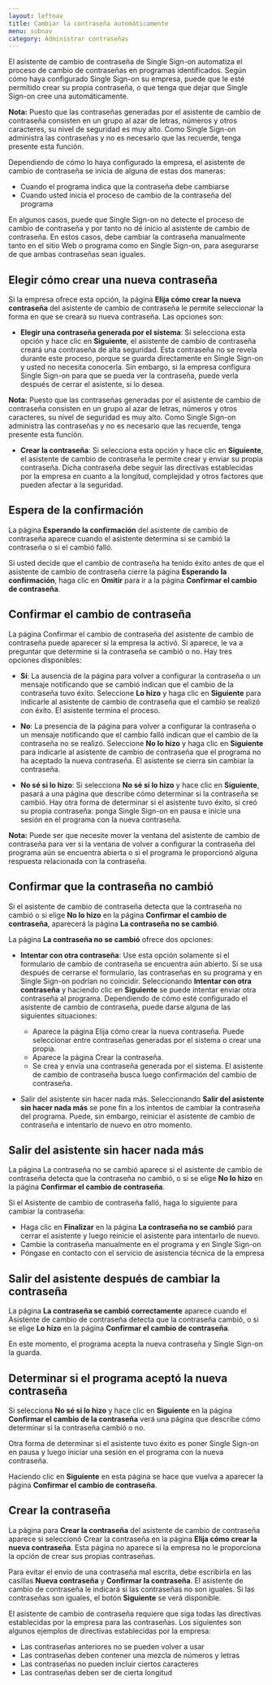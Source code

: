 ```yaml
---
layout: leftnav
title: Cambiar la contraseña automáticamente
menu: subnav
category: Administrar contraseñas
---
```


El asistente de cambio de contraseña de Single Sign-on automatiza el proceso de cambio de contraseñas en programas identificados. Según cómo haya configurado Single Sign-on su empresa, puede que le esté permitido crear su propia contraseña, o que tenga que dejar que Single Sign-on cree una automáticamente.

**Nota:** Puesto que las contraseñas generadas por el asistente de cambio de contraseña consisten en un grupo al azar de letras, números y otros caracteres, su nivel de seguridad es muy alto. Como Single Sign-on administra las contraseñas y no es necesario que las recuerde, tenga presente esta función.

Dependiendo de cómo lo haya configurado la empresa, el asistente de cambio de contraseña se inicia de alguna de estas dos maneras:

* Cuando el programa indica que la contraseña debe cambiarse
* Cuando usted inicia el proceso de cambio de la contraseña del programa

En algunos casos, puede que Single Sign-on no detecte el proceso de cambio de contraseña y por tanto no dé inicio al asistente de cambio de contraseña. En estos casos, debe cambiar la contraseña manualmente tanto en el sitio Web o programa como en Single Sign-on, para asegurarse de que ambas contraseñas sean iguales.

## Elegir cómo crear una nueva contraseña

Si la empresa ofrece esta opción, la página **Elija cómo crear la nueva contraseña** del asistente de cambio de contraseña le permite seleccionar la forma en que se creará su nueva contraseña. Las opciones son:

* **Elegir una contraseña generada por el sistema**: Si selecciona esta opción y hace clic en **Siguiente**, el asistente de cambio de contraseña creará una contraseña de alta seguridad. Esta contraseña no se revela durante este proceso, porque se guarda directamente en Single Sign-on y usted no necesita conocerla. Sin embargo, si la empresa configura Single Sign-on para que se pueda ver la contraseña, puede verla después de cerrar el asistente, si lo desea.

**Nota:** Puesto que las contraseñas generadas por el asistente de cambio de contraseña consisten en un grupo al azar de letras, números y otros caracteres, su nivel de seguridad es muy alto. Como Single Sign-on administra las contraseñas y no es necesario que las recuerde, tenga presente esta función.

* **Crear la contraseña**: Si selecciona esta opción y hace clic en **Siguiente**, el asistente de cambio de contraseña le permite crear y enviar su propia contraseña. Dicha contraseña debe seguir las directivas establecidas por la empresa en cuanto a la longitud, complejidad y otros factores que pueden afectar a la seguridad.

## Espera de la confirmación

La página **Esperando la confirmación** del asistente de cambio de contraseña aparece cuando el asistente determina si se cambió la contraseña o si el cambió falló.

Si usted decide que el cambio de contraseña ha tenido éxito antes de que el asistente de cambio de contraseña cierre la página **Esperando la confirmación**, haga clic en **Omitir** para ir a la página **Confirmar el cambio de contraseña**.

## Confirmar el cambio de contraseña

La página Confirmar el cambio de contraseña del asistente de cambio de contraseña puede aparecer si la empresa la activó. Si aparece, le va a preguntar que determine si la contraseña se cambió o no. Hay tres opciones disponibles:

* **Sí**: La ausencia de la página para volver a configurar la contraseña o un mensaje notificando que se cambió indican que el cambio de la contraseña tuvo éxito. Seleccione **Lo hizo** y haga clic en **Siguiente** para indicarle al asistente de cambio de contraseña que el cambio se realizó con éxito. El asistente termina el proceso.

* **No**: La presencia de la página para volver a configurar la contraseña o un mensaje notificando que el cambio falló indican que el cambio de la contraseña no se realizó. Seleccione **No lo hizo** y haga clic en **Siguiente** para indicarle al asistente de cambio de contraseña que el programa no ha aceptado la nueva contraseña. El asistente se cierra sin cambiar la contraseña.

* **No sé si lo hizo**: Si selecciona **No sé si lo hizo** y hace clic en **Siguiente**, pasará a una página que describe cómo determinar si la contraseña se cambió. Hay otra forma de determinar si el asistente tuvo éxito, si creó su propia contraseña: ponga Single Sign-on en pausa e inicie una sesión en el programa con la nueva contraseña.

**Nota:** Puede ser que necesite mover la ventana del asistente de cambio de contraseña para ver si la ventana de volver a configurar la contraseña del programa aún se encuentra abierta o si el programa le proporcionó alguna respuesta relacionada con la contraseña.

## Confirmar que la contraseña no cambió

Si el asistente de cambio de contraseña detecta que la contraseña no cambió o si elige **No lo hizo** en la página **Confirmar el cambio de contraseña**, aparecerá la página **La contraseña no se cambió**.

La página **La contraseña no se cambió** ofrece dos opciones:

* **Intentar con otra contraseña**: Use esta opción solamente si el formulario de cambio de contraseña se encuentra aún abierto. Si se usa después de cerrarse el formulario, las contraseñas en su programa y en Single Sign-on podrían no coincidir. Seleccionando **Intentar con otra contraseña** y haciendo clic en **Siguiente** se puede intentar enviar otra contraseña al programa. Dependiendo de cómo esté configurado el asistente de cambio de contraseña, puede darse alguna de las siguientes situaciones:
   * Aparece la página Elija cómo crear la nueva contraseña. Puede seleccionar entre contraseñas generadas por el sistema o crear una propia.
   * Aparece la página Crear la contraseña.
   * Se crea y envía una contraseña generada por el sistema. El asistente de cambio de contraseña busca luego confirmación del cambio de contraseña.

* Salir del asistente sin hacer nada más. Seleccionando **Salir del asistente sin hacer nada más** se pone fin a los intentos de cambiar la contraseña del programa. Puede, sin embargo, reiniciar el asistente de cambio de contraseña e intentarlo de nuevo en otro momento.

## Salir del asistente sin hacer nada más

La página La contraseña no se cambió aparece si el asistente de cambio de contraseña detecta que la contraseña no cambió, o si se elige **No lo hizo** en la página **Confirmar el cambio de contraseña**.

Si el Asistente de cambio de contraseña falló, haga lo siguiente para cambiar la contraseña:

* Haga clic en **Finalizar** en la página **La contraseña no se cambió** para cerrar el asistente y luego reinicie el asistente para intentarlo de nuevo.
* Cambie la contraseña manualmente en el programa y en Single Sign-on
* Póngase en contacto con el servicio de asistencia técnica de la empresa

## Salir del asistente después de cambiar la contraseña

La página **La contraseña se cambió correctamente** aparece cuando el Asistente de cambio de contraseña detecta que la contraseña cambió, o si se elige **Lo hizo** en la página **Confirmar el cambio de contraseña**.

En este momento, el programa acepta la nueva contraseña y Single Sign-on la guarda.

## Determinar si el programa aceptó la nueva contraseña

Si selecciona **No sé si lo hizo** y hace clic en **Siguiente** en la página **Confirmar el cambio de la contraseña** verá una página que describe cómo determinar si la contraseña cambió o no.

Otra forma de determinar si el asistente tuvo éxito es poner Single Sign-on en pausa y luego iniciar una sesión en el programa con la nueva contraseña.

Haciendo clic en **Siguiente** en esta página se hace que vuelva a aparecer la página **Confirmar el cambio de contraseña**.

## Crear la contraseña

La página para **Crear la contraseña** del asistente de cambio de contraseña aparece si seleccionó Crear la contraseña en la página **Elija cómo crear la nueva contraseña**. Esta página no aparece si la empresa no le proporciona la opción de crear sus propias contraseñas.

Para evitar el envío de una contraseña mal escrita, debe escribirla en las casillas **Nueva contraseña** y **Confirmar la contraseña**. El asistente de cambio de contraseña le indicará si las contraseñas no son iguales. Si las contraseñas son iguales, el botón **Siguiente** se verá disponible.

El asistente de cambio de contraseña requiere que siga todas las directivas establecidas por la empresa para las contraseñas. Los siguientes son algunos ejemplos de directivas establecidas por la empresa:

* Las contraseñas anteriores no se pueden volver a usar
* Las contraseñas deben contener una mezcla de números y letras
* Las contraseñas no pueden incluir ciertos caracteres
* Las contraseñas deben ser de cierta longitud

